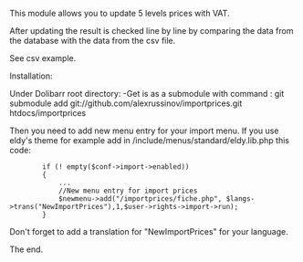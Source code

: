This module allows you to update 5 levels prices with VAT.

After updating the result is checked line by line by comparing the data from the database with the data from the csv file.

See csv example.

Installation:

Under Dolibarr root directory:
-Get is as a submodule with command : 
 git submodule add git://github.com/alexrussinov/importprices.git htdocs/importprices

Then you need to add new menu entry for your import menu. 
If you use eldy's theme for example add in /include/menus/standard/eldy.lib.php this code:

            if (! empty($conf->import->enabled))
            {
                ...
                //New menu entry for import prices 
                $newmenu->add("/importprices/fiche.php", $langs->trans("NewImportPrices"),1,$user->rights->import->run);
            }
Don't forget to add a translation for "NewImportPrices" for your language.

The end. 

